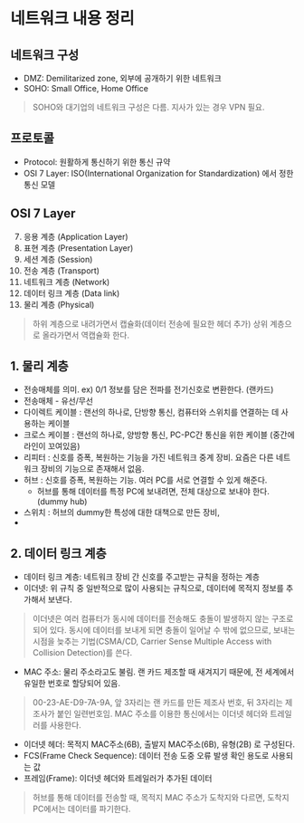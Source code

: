 # 네트워크 내용 정리
## 네트워크 구성
- DMZ: Demilitarized zone, 외부에 공개하기 위한 네트워크
- SOHO: Small Office, Home Office
> SOHO와 대기업의 네트워크 구성은 다름. 지사가 있는 경우 VPN 필요.
## 프로토콜
- Protocol: 원활하게 통신하기 위한 통신 규약
- OSI 7 Layer: ISO(International Organization for Standardization) 에서 정한 통신 모델
## OSI 7 Layer
7. 응용 계층 (Application Layer)
6. 표현 계층 (Presentation Layer)
5. 세션 계층 (Session)
4. 전송 계층 (Transport)
3. 네트워크 계층 (Network)
2. 데이터 링크 계층 (Data link)
1. 물리 계층 (Physical)
> 하위 계층으로 내려가면서 캡슐화(데이터 전송에 필요한 헤더 추가)
> 상위 계층으로 올라가면서 역캡슐화 한다.
## 1. 물리 계층
- 전송매체를 의미. ex) 0/1 정보를 담은 전파를 전기신호로 변환한다. (랜카드)
- 전송매체 - 유선/무선
- 다이렉트 케이블 : 랜선의 하나로, 단방향 통신, 컴퓨터와 스위치를 연결하는 데 사용하는 케이블
- 크로스 케이블 : 랜선의 하나로, 양방향 통신, PC-PC간 통신을 위한 케이블 (중간에 라인이 꼬여있음)
- 리피터 : 신호를 증폭, 복원하는 기능을 가진 네트워크 중계 장비. 요즘은 다른 네트워크 장비의 기능으로 존재해서 없음.
- 허브 : 신호를 증폭, 복원하는 기능. 여러 PC를 서로 연결할 수 있게 해준다.
  - 허브를 통해 데이터를 특정 PC에 보내려면, 전체 대상으로 보내야 한다. (dummy hub)
- 스위치 : 허브의 dummy한 특성에 대한 대책으로 만든 장비, 
- 
## 2. 데이터 링크 계층
- 데이터 링크 계층: 네트워크 장비 간 신호를 주고받는 규칙을 정하는 계층
- 이더넷: 위 규칙 중 일반적으로 많이 사용되는 규칙으로, 데이터에 목적지 정보를 추가해서 보낸다.
> 이더넷은 여러 컴퓨터가 동시에 데이터를 전송해도 충돌이 발생하지 않는 구조로 되어 있다.
> 동시에 데이터를 보내게 되면 충돌이 일어날 수 밖에 없으므로, 보내는 시점을 늦추는 기법(CSMA/CD, Carrier Sense Multiple Access with Collision Detection)를 쓴다.

- MAC 주소: 물리 주소라고도 불림. 랜 카드 제조할 때 새겨지기 때문에, 전 세계에서 유일한 번호로 할당되어 있음.
> 00-23-AE-D9-7A-9A, 앞 3자리는 랜 카드를 만든 제조사 번호, 뒤 3자리는 제조사가 붙인 일련번호임.
> MAC 주소를 이용한 통신에서는 이더넷 헤더와 트레일러를 사용한다.
- 이더넷 헤더: 목적지 MAC주소(6B), 출발지 MAC주소(6B), 유형(2B) 로 구성된다.
- FCS(Frame Check Sequence): 데이터 전송 도중 오류 발생 확인 용도로 사용되는 값
- 프레임(Frame): 이더넷 헤더와 트레일러가 추가된 데이터
> 허브를 통해 데이터를 전송할 때, 목적지 MAC 주소가 도착지와 다르면, 도착지 PC에서는 데이터를 파기한다.
